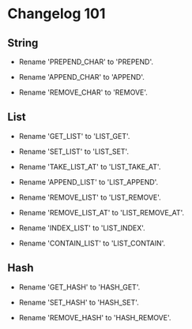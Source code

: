 # Changelog 101

## String

- Rename 'PREPEND_CHAR' to 'PREPEND'.

- Rename 'APPEND_CHAR' to 'APPEND'.

- Rename 'REMOVE_CHAR' to 'REMOVE'.

## List

- Rename 'GET_LIST' to 'LIST_GET'.

- Rename 'SET_LIST' to 'LIST_SET'.

- Rename 'TAKE_LIST_AT' to 'LIST_TAKE_AT'.

- Rename 'APPEND_LIST' to 'LIST_APPEND'.

- Rename 'REMOVE_LIST' to 'LIST_REMOVE'.

- Rename 'REMOVE_LIST_AT' to 'LIST_REMOVE_AT'.

- Rename 'INDEX_LIST' to 'LIST_INDEX'.

- Rename 'CONTAIN_LIST' to 'LIST_CONTAIN'.

## Hash

- Rename 'GET_HASH' to 'HASH_GET'.

- Rename 'SET_HASH' to 'HASH_SET'.

- Rename 'REMOVE_HASH' to 'HASH_REMOVE'.
